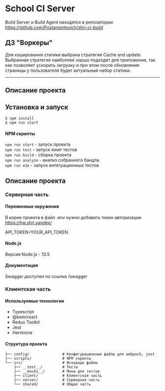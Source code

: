 # School CI Server

Build Server и Build Agent находятся в репозитории https://github.com/Postamentovich/shri-ci-build

## ДЗ "Воркеры"

Для кэширования статики выбрана стратегия Cache and update.<br>
Выбранная стратегия наиболлее хоршо подходит для приложения, так как позволяет ускорить загрузку и при этом после обновления страницы у пользователя будет актуальный набор статики.

---

## Описание проекта

## Установка и запуск

```shell
$ npm install
$ npm run start
```

#### NPM скрипты

`npm run start` - запуск проекта <br>
`npm run test` - запуск юнит тестов <br>
`npm run build` - сборка проекта <br>
`npm run analyze` - анализ собранного бандла <br>
`npm run e2e` - запуск интеграционных тестов <br>

## Описание проекта

### Серверная часть

#### Переменные окружения

В корне проекта в файл .env нужно добавить токен авторизации https://hw.shri.yandex/

API_TOKEN=YOUR_API_TOKEN

#### Node.js

Версия Node.js - 13.5

#### Документация

Swagger доступен по ссылке /swagger

### Клиентская часть

#### Используемые технологии

- Typescript
- @bem/react
- Redux Toolkit
- Jest
- Hermione

#### Структура проекта

```
├── config/               # Конфигурационные файлы для webpack, jest
├── scripts/              # NPM скрипты
└── src/                  # Исходные файлы
    ├── __test__/         # Тесты
    ├── __mocks__/        # Моки для тестов
    ├── client/           # Клиентская часть
    ├── server/           # Серверная часть
    └── shared/           # Общая часть

```
